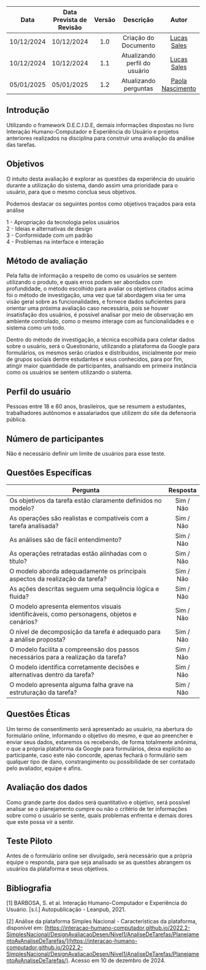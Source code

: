 |    Data    | Data Prevista de Revisão | Versão |           Descrição           |                    Autor                    |                     Revisor                      |
| :--------: | :----------------------: | :----: | :---------------------------: | :-----------------------------------------: | :----------------------------------------------: |
| 10/12/2024 |        10/12/2024        |  1.0   |     Criação do Documento      | [Lucas Sales](https://github.com/Lux-Sales) | [Karolina Vieira](https://github.com/Karolina91) |
| 10/12/2024 |        10/12/2024        |  1.1   | Atualizando perfil do usuário | [Lucas Sales](https://github.com/Lux-Sales) |          [Paola Nascimento](https://github.com/paolaalim)                                        |
| 05/01/2025 |        05/01/2025        |  1.2   | Atualizando perguntas | [Paola Nascimento](https://github.com/paolaalim) |          [Karolina Vieira](https://github.com/Karolina91)   |

## Introdução

Utilizando o framework D.E.C.I.D.E, demais informações dispostas no livro Interação Humano-Computador e Experiência do Usuário e projetos anteriores realizados na disciplina para construir uma avaliação da análise das tarefas.

## Objetivos

O intuito desta avaliação é explorar as questões da experiência do usuário durante a utilização do sistema, dando assim uma prioridade para o usuário, para que o mesmo conclua seus objetivos.

Podemos destacar os seguintes pontos como objetivos traçados para esta análise

1 - Apropriação da tecnologia pelos usuários <br>
2 - Ideias e alternativas de design <br>
3 - Conformidade com um padrão <br>
4 - Problemas na interface e interação <br>


## Método de avaliação

Pela falta de informação a respeito de como os usuários se sentem utilizando o produto, e quais erros podem ser abordados com profundidade, o método escolhido para avaliar os objetivos citados acima foi o método de investigação, uma vez que tal abordagem visa ter uma visão geral sobre as funcionalidades, e fornece dados suficientes para orientar uma próxima avaliação caso necessária, pois se houver insatisfação dos usuários, é possível analisar por meio de observação em ambiente controlado, como o mesmo interage com as funcionalidades e o sistema como um todo. 

Dentro do método de investigação, a técnica escolhida para coletar dados sobre o usuário, será o Questionário, utilizando a plataforma da Google para formulários, os mesmos serão criados e distribuídos, inicialmente por meio de grupos sociais dentre estudantes e seus conhecidos, para por fim, atingir maior quantidade de participantes, analisando em primeira instância como os usuários se sentem utilizando o sistema.

## Perfil do usuário

Pessoas entre 18 e 60 anos, brasileiros, que se resumem a estudantes, trabalhadores autônomos e assalariados que utilizem do site da defensoria pública.

## Número de participantes

Não é necessário definir um limite de usuários para esse teste.

## Questões Específicas

| Pergunta | Resposta |
|--------------------------------------------------------------------------------------------------------------|:------:|
| Os objetivos da tarefa estão claramente definidos no modelo? | Sim / Não |
| As operações são realistas e compatíveis com a tarefa analisada? | Sim / Não |
| As análises são de fácil entendimento?| Sim / Não |
| As operações retratadas estão alinhadas com o título? | Sim / Não |
| O modelo aborda adequadamente os principais aspectos da realização da tarefa? | Sim / Não |
| As ações descritas seguem uma sequência lógica e fluida? | Sim / Não |
| O modelo apresenta elementos visuais identificáveis, como personagens, objetos e cenários? | Sim / Não |
| O nível de decomposição da tarefa é adequado para a análise proposta? | Sim / Não |
| O modelo facilita a compreensão dos passos necessários para a realização da tarefa? | Sim / Não |
| O modelo identifica corretamente decisões e alternativas dentro da tarefa? | Sim / Não |
| O modelo apresenta alguma falha grave na estruturação da tarefa? | Sim / Não |


## Questões Éticas

Um termo de consentimento será apresentado ao usuário, na abertura do formulário online, informando o objetivo do mesmo, e que ao preencher e enviar seus dados, estaremos os recebendo, de forma totalmente anônima, o que a própria plataforma da Google para formulários, deixa explícito ao participante, caso este não concorde, apenas fechará o formulário sem qualquer tipo de dano, constrangimento ou possibilidade de ser contatado pelo avaliador, equipe e afins.

## Avaliação dos dados

Como grande parte dos dados será quantitativo e objetivo, será possível analisar se o planejamento cumpre ou não o critério de ter informações sobre como o usuário se sente, quais problemas enfrenta e demais dores que este possa vir a sentir.

## Teste Piloto

Antes de o formulário online ser divulgado, será necessário que a própria equipe o responda, para que seja analisado se as questões abrangem os usuários da plataforma e seus objetivos.


## Bibliografia

[1] BARBOSA, S. et al. Interação Humano-Computador e Experiência do Usuário. [s.l.] Autopublicação - Leanpub, 2021.

[2] Análise da plataforma Simples Nacional - Características da plataforma, disponível em: [https://interacao-humano-computador.github.io/2022.2-SimplesNacional/DesignAvaliacaoDesen/Nivel1/AnaliseDeTarefas/PlanejamentoAvAnaliseDeTarefas/](https://interacao-humano-computador.github.io/2022.2-SimplesNacional/DesignAvaliacaoDesen/Nivel1/AnaliseDeTarefas/PlanejamentoAvAnaliseDeTarefas/). Acesso em 10 de dezembro de 2024.
